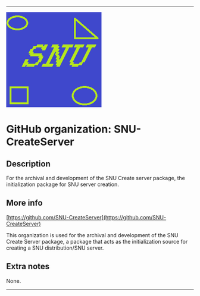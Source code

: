 
***

![SNU_blue_and_gold_legacy_icon.png failed to load. The file may be missing or corrupt. Check the file path for errors first.](/AdditionalInfo/1/SNU-CreateServer/SNU_blue_and_gold_legacy_icon.png)

# GitHub organization: SNU-CreateServer

## Description

For the archival and development of the SNU Create server package, the initialization package for SNU server creation.

## More info

[https://github.com/SNU-CreateServer](https://github.com/SNU-CreateServer)

This organization is used for the archival and development of the SNU Create Server package, a package that acts as the initialization source for creating a SNU distribution/SNU server.

## Extra notes

None.

***
